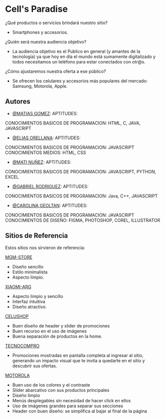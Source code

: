 
# Cell's Paradise

¿Qué productos o servicios brindará nuestro sitio?
* Smartphones y accesorios.

¿Quién será nuestra audiencia objetivo?
* La audiencia objetivo es el Publico en general (y amantes de la tecnología) ya que hoy en día el mundo está sumamente digitalizado y todos necesitamos un teléfono para estar conectados con otr@s.
 
¿Cómo ajustaremos nuestra oferta a ese público?
* Se ofrecen los celulares y accesorios más populares del mercado: Samsung, Motorola, Apple.
## Autores

- [@MATIAS GOMEZ](https://www.github.com/matiasgomez781):
APTITUDES:

CONOCIMIENTOS BASICOS DE PROGRAMACION:
HTML, C, JAVA, JAVASCRIPT

- [@ELIAS ORELLANA](https://www.github.com/ElisOre):
APTITUDES:

CONOCIMIENTOS BASICOS DE PROGRAMACION:
JAVASCRIPT
CONOCIMIENTOS MEDIOS:
HTML, CSS

- [@MATI NUÑEZ](https://www.github.com/MaTuTe248):
APTITUDES:

CONOCIMIENTOS BASICOS DE PROGRAMACION:
JAVASCRIPT, PYTHON, EXCEL

- [@GABRIEL RODRIGUEZ](https://www.github.com/GabrielRod03):
APTITUDES:

CONOCIMIENTOS BASICOS DE PROGRAMACION:
Java, C++, JAVASCRIPT

- [@CAROLINA GEOLTAN](https://www.github.com/CaroGeoltan):
APTITUDES:

CONOCIMIENTOS BASICOS DE PROGRAMACION:
JAVASCRIPT
CONOCIMIENTOS DE DISEÑO:
FIGMA, PHOTOSHOP, COREL, ILLUSTRATOR

## Sitios de Referencia

Estos sitios nos sirvieron de referencia:

[MGM-STORE](https://www.mgmstore.com.ar)

- Diseño sencillo 
- Estilo minimalista 
- Aspecto limpio.

[XIAOMI-ARG](https://www.xiaomiarg.com.ar)

- Aspecto limpio y sencillo
- Interfaz intuitiva
- Diseño atractivo.

[CELUSHOP](https://celushop.com.ar/)

- Buen diseño de header y slider de promociones
- Buen recurso en el uso de imágenes
- Buena separación de productos en la home.

[TECNOCOMPRO](https://www.tecnocompro.com/)

- Promociones mostradas en pantalla completa al ingresar al sitio, generando un impacto visual que te invita a quedarte en el sitio y descubrir sus ofertas.

[MOTOROLA](https://www.motorola.com.ar/)

- Buen uso de los colores y el contraste
- Slider abarcativo con sus productos principales
- Diseño limpio
- Menús desplegables sin necesidad de hacer click en ellos
- Uso de imágenes grandes para separar sus secciones
- Header con buen diseño: se simplifica al bajar al final de la página